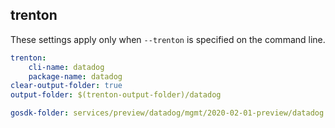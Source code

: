 
## trenton

These settings apply only when `--trenton` is specified on the command line.

``` yaml $(trenton)
trenton:
    cli-name: datadog
    package-name: datadog
clear-output-folder: true
output-folder: $(trenton-output-folder)/datadog
```

``` yaml $(tag) == 'package-2020-02-preview' && $(trenton)
gosdk-folder: services/preview/datadog/mgmt/2020-02-01-preview/datadog
```
